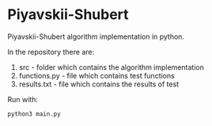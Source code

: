 # Piyavskii-Shubert
Piyavskii-Shubert algorithm implementation in python.

In the repository there are:
1. src - folder which contains the algorithm implementation
2. functions.py - file which contains test functions
3. results.txt - file which contains the results of test

Run with:
```
python3 main.py
```


